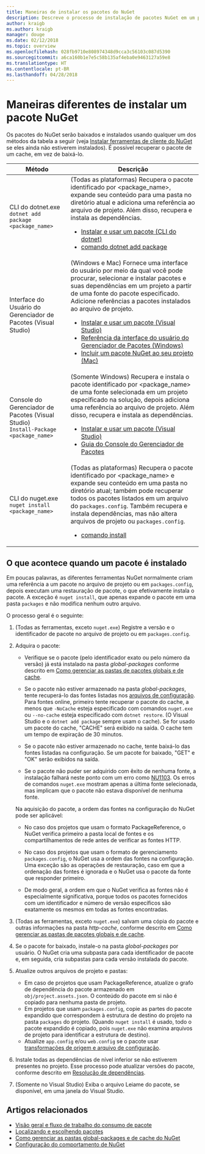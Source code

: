 ```yaml
---
title: Maneiras de instalar os pacotes do NuGet
description: Descreve o processo de instalação de pacotes NuGet em um projeto, incluindo o que acontece no disco e com os arquivos de projeto aplicáveis.
author: kraigb
ms.author: kraigb
manager: douge
ms.date: 02/12/2018
ms.topic: overview
ms.openlocfilehash: 028fb9710e808974348d9cca3c56103c087d5390
ms.sourcegitcommit: a6ca160b1e7e5c58b135af4eba0e9463127a59e8
ms.translationtype: HT
ms.contentlocale: pt-BR
ms.lasthandoff: 04/28/2018
---
```

# <a name="different-ways-to-install-a-nuget-package"></a>Maneiras diferentes de instalar um pacote NuGet

Os pacotes do NuGet serão baixados e instalados usando qualquer um dos métodos da tabela a seguir (veja [Instalar ferramentas de cliente do NuGet](../install-nuget-client-tools.md) se eles ainda não estiverem instalados). É possível recuperar o pacote de um cache, em vez de baixá-lo.

| Método | Descrição |
| --- | --- |
| CLI do dotnet.exe<br/>`dotnet add package <package_name>` | (Todas as plataformas) Recupera o pacote identificado por \<package_name\>, expande seu conteúdo para uma pasta no diretório atual e adiciona uma referência ao arquivo de projeto. Além disso, recupera e instala as dependências.<ul><li>[Instalar e usar um pacote (CLI do dotnet)](../quickstart/install-and-use-a-package-using-the-dotnet-cli.md)</li><li>[comando dotnet add package](/dotnet/core/tools/dotnet-add-package)</li></ul> |
| Interface do Usuário do Gerenciador de Pacotes (Visual Studio) | (Windows e Mac) Fornece uma interface do usuário por meio da qual você pode procurar, selecionar e instalar pacotes e suas dependências em um projeto a partir de uma fonte do pacote especificado. Adicione referências a pacotes instalados ao arquivo de projeto.<ul><li>[Instalar e usar um pacote (Visual Studio)](../quickstart/install-and-use-a-package-in-visual-studio.md)</li><li>[Referência da interface do usuário do Gerenciador de Pacotes (Windows)](../tools/package-manager-ui.md)</li><li>[Incluir um pacote NuGet ao seu projeto (Mac)](/visualstudio/mac/nuget-walkthrough)</li></ul> |
| Console do Gerenciador de Pacotes (Visual Studio)<br/>`Install-Package <package_name>` | (Somente Windows) Recupera e instala o pacote identificado por \<package_name\> de uma fonte selecionada em um projeto especificado na solução, depois adiciona uma referência ao arquivo de projeto. Além disso, recupera e instala as dependências.<ul><li>[Instalar e usar um pacote (Visual Studio)](../quickstart/install-and-use-a-package-in-visual-studio.md)</li><li>[Guia do Console do Gerenciador de Pacotes](../tools/package-manager-console.md)</li></ul> |
| CLI do nuget.exe<br/>`nuget install <package_name>` | (Todas as plataformas) Recupera o pacote identificado por \<package_name\> e expande seu conteúdo em uma pasta no diretório atual; também pode recuperar todos os pacotes listados em um arquivo do `packages.config`. Também recupera e instala dependências, mas não altera arquivos de projeto ou `packages.config`.<ul><li>[comando install](../tools/cli-ref-install.md)</li></ul> |

## <a name="what-happens-when-a-package-is-installed"></a>O que acontece quando um pacote é instalado

Em poucas palavras, as diferentes ferramentas NuGet normalmente criam uma referência a um pacote no arquivo de projeto ou em `packages.config`, depois executam uma restauração de pacote, o que efetivamente instala o pacote. A exceção é `nuget install`, que apenas expande o pacote em uma pasta `packages` e não modifica nenhum outro arquivo.

O processo geral é o seguinte:

1. (Todas as ferramentas, exceto `nuget.exe`) Registre a versão e o identificador de pacote no arquivo de projeto ou em `packages.config`.

2. Adquira o pacote:
   - Verifique se o pacote (pelo identificador exato ou pelo número da versão) já está instalado na pasta *global-packages* conforme descrito em [Como gerenciar as pastas de pacotes globais e de cache](managing-the-global-packages-and-cache-folders.md).

   - Se o pacote não estiver armazenado na pasta *global-packages*, tente recuperá-lo das fontes listadas nos [arquivos de configuração](Configuring-NuGet-Behavior.md). Para fontes online, primeiro tente recuperar o pacote do cache, a menos que `-NoCache` esteja especificado com comandos `nuget.exe` ou `--no-cache` esteja especificado com `dotnet restore`. (O Visual Studio e o `dotnet add package` sempre usam o cache). Se for usado um pacote do cache, "CACHE" será exibido na saída. O cache tem um tempo de expiração de 30 minutos.

   - Se o pacote não estiver armazenado no cache, tente baixá-lo das fontes listadas na configuração. Se um pacote for baixado, "GET" e "OK" serão exibidos na saída.

   - Se o pacote não puder ser adquirido com êxito de nenhuma fonte, a instalação falhará neste ponto com um erro como [NU1103](../reference/errors-and-warnings.md#nu1103). Os erros de comandos `nuget.exe` mostram apenas a última fonte selecionada, mas implicam que o pacote não estava disponível de nenhuma fonte.

   Na aquisição do pacote, a ordem das fontes na configuração do NuGet pode ser aplicável:

   - No caso dos projetos que usam o formato PackageReference, o NuGet verifica primeiro a pasta local de fontes e os compartilhamentos de rede antes de verificar as fontes HTTP.

   - No caso dos projetos que usam o formato de gerenciamento `packages.config`, o NuGet usa a ordem das fontes na configuração. Uma exceção são as operações de restauração, caso em que a ordenação das fontes é ignorada e o NuGet usa o pacote da fonte que responder primeiro.

   - De modo geral, a ordem em que o NuGet verifica as fontes não é especialmente significativa, porque todos os pacotes fornecidos com um identificador e número de versão específicos são exatamente os mesmos em todas as fontes encontradas.

3. (Todas as ferramentas, exceto `nuget.exe`) salvam uma cópia do pacote e outras informações na pasta *http-cache*, conforme descrito em [Como gerenciar as pastas de pacotes globais e de cache](managing-the-global-packages-and-cache-folders.md).

4. Se o pacote for baixado, instale-o na pasta *global-packages* por usuário. O NuGet cria uma subpasta para cada identificador de pacote e, em seguida, cria subpastas para cada versão instalada do pacote.

5. Atualize outros arquivos de projeto e pastas:

    - Em caso de projetos que usam PackageReference, atualize o grafo de dependência do pacote armazenado em `obj/project.assets.json`. O conteúdo do pacote em si não é copiado para nenhuma pasta de projeto.
    - Em projetos que usam `packages.config`, copie as partes do pacote expandido que correspondem à estrutura de destino do projeto na pasta `packages` do projeto. (Quando `nuget install` é usado, todo o pacote expandido é copiado, pois `nuget.exe` não examina arquivos de projeto para identificar a estrutura de destino).
    - Atualize `app.config` e/ou `web.config` se o pacote usar [transformações de origem e arquivo de configuração](../create-packages/source-and-config-file-transformations.md).

6. Instale todas as dependências de nível inferior se não estiverem presentes no projeto. Esse processo pode atualizar versões do pacote, conforme descrito em [Resolução de dependências](../consume-packages/dependency-resolution.md).

7. (Somente no Visual Studio) Exiba o arquivo Leiame do pacote, se disponível, em uma janela do Visual Studio.

## <a name="related-articles"></a>Artigos relacionados

- [Visão geral e fluxo de trabalho do consumo de pacote](../consume-packages/overview-and-workflow.md)
- [Localizando e escolhendo pacotes](../consume-packages/finding-and-choosing-packages.md)
- [Como gerenciar as pastas global-packages e de cache do NuGet](managing-the-global-packages-and-cache-folders.md)
- [Configuração do comportamento de NuGet](../consume-packages/configuring-nuget-behavior.md)
